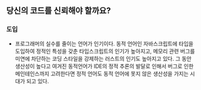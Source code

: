 ## 당신의 코드를 신뢰해야 할까요?

### 도입
- 프로그래머의 실수를 줄이는 언어가 인기이다. 동적 언어인 자바스크립트에 타입을 도입하여 정적인 특성을 갖춘 타입스크립트의 인기가 높아지고, 메모리 관련 버그를 미연에 차단하는 코딩 스타일을 강제하는 러스트의 인기도 높아지고 있다. 그 동안 생산성이 높다고 여겨진 동적언어가 IDE의 정적 추론의 발달로 인해서 버그로 인한 메인테인스까지 고려한다면 정적 언어도 동적 언어에 못지 않은 생산성을 가지는 시대가 되고 있다.
